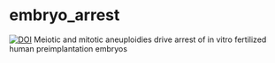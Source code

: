 # embryo_arrest
[![DOI](https://zenodo.org/badge/494594276.svg)](https://zenodo.org/badge/latestdoi/494594276)
Meiotic and mitotic aneuploidies drive arrest of in vitro fertilized human preimplantation embryos
